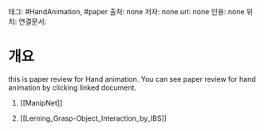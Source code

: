 
태그: #HandAnimation, #paper 
출처: none
저자: none
url: none
인용: none
위치:
연결문서: 

# 개요

this is paper review for Hand animation. You can see paper review for hand animation by clicking linked document.

1. [[ManipNet]]

2. [[Lerning_Grasp-Object_Interaction_by_IBS]]

